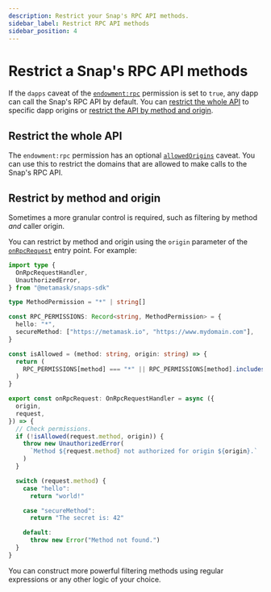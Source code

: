 ```yaml
---
description: Restrict your Snap's RPC API methods.
sidebar_label: Restrict RPC API methods
sidebar_position: 4
---
```


# Restrict a Snap's RPC API methods

If the `dapps` caveat of the [`endowment:rpc`](../reference/permissions.md#endowmentrpc) permission
is set to `true`, any dapp can call the Snap's RPC API by default.
You can [restrict the whole API](#restrict-the-whole-api) to specific dapp origins or
[restrict the API by method and origin](#restrict-by-method-and-origin).

## Restrict the whole API

The `endowment:rpc` permission has an optional
[`allowedOrigins`](../reference/permissions.md#allowed-origins) caveat.
You can use this to restrict the domains that are allowed to make calls to the Snap's RPC API.

## Restrict by method and origin

Sometimes a more granular control is required, such as filtering by method _and_ caller origin.

You can restrict by method and origin using the `origin` parameter of the
[`onRpcRequest`](../reference/entry-points.md#onrpcrequest) entry point.
For example:

```typescript title="index.ts"
import type {
  OnRpcRequestHandler,
  UnauthorizedError,
} from "@metamask/snaps-sdk"

type MethodPermission = "*" | string[]

const RPC_PERMISSIONS: Record<string, MethodPermission> = {
  hello: "*",
  secureMethod: ["https://metamask.io", "https://www.mydomain.com"],
}

const isAllowed = (method: string, origin: string) => {
  return (
    RPC_PERMISSIONS[method] === "*" || RPC_PERMISSIONS[method].includes(origin)
  )
}

export const onRpcRequest: OnRpcRequestHandler = async ({
  origin,
  request,
}) => {
  // Check permissions.
  if (!isAllowed(request.method, origin)) {
    throw new UnauthorizedError(
      `Method ${request.method} not authorized for origin ${origin}.`
    )
  }

  switch (request.method) {
    case "hello":
      return "world!"

    case "secureMethod":
      return "The secret is: 42"

    default:
      throw new Error("Method not found.")
  }
}
```

You can construct more powerful filtering methods using regular expressions or any other logic of
your choice.
